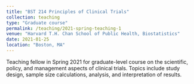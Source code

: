 ```yaml
---
title: "BST 214 Principles of Clinical Trials"
collection: teaching
type: "Graduate course"
permalink: /teaching/2021-spring-teaching-1
venue: "Harvard T.H. Chan School of Public Health, Biostatistics"
date: 2021-01-25
location: "Boston, MA"
---
```

Teaching fellow in Spring 2021 for graduate-level course on the scientific, policy, and management aspects of clinical trials. Topics include study design, sample size calculations, analysis, and interpretation of results. 
